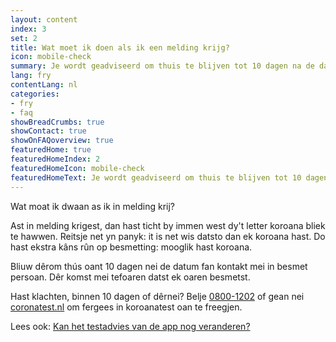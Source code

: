 ```yaml
---
layout: content
index: 3
set: 2
title: Wat moet ik doen als ik een melding krijg?
icon: mobile-check
summary: Je wordt geadviseerd om thuis te blijven tot 10 dagen na de datum van het contact. Heb je klachten? Laat je dan testen.  
lang: fry
contentLang: nl
categories:
- fry
- faq
showBreadCrumbs: true
showContact: true
showOnFAQoverview: true
featuredHome: true
featuredHomeIndex: 2
featuredHomeIcon: mobile-check
featuredHomeText: Je wordt geadviseerd om thuis te blijven tot 10 dagen na de datum van het contact. Heb je klachten? Laat je dan testen.
---
```

Wat moat ik dwaan as ik in melding krij?

Ast in melding krigest, dan hast ticht by immen west dy't letter koroana bliek te hawwen. Reitsje net yn panyk: it is net wis datsto dan ek koroana hast. Do hast ekstra kâns rûn op besmetting: mooglik hast koroana.

Bliuw dêrom thús oant 10 dagen nei de datum fan kontakt mei in besmet persoan. Dêr komst mei tefoaren datst ek oaren besmetst.

Hast klachten, binnen 10 dagen of dêrnei? Belje [0800-1202](tel:+318001202) of gean nei [coronatest.nl](https://www.coronatest.nl) om fergees in koroanatest oan te freegjen.

Lees ook: [Kan het testadvies van de app nog veranderen?](/nl/faq/22-kan-het-testadvies-van-de-app-nog-veranderen)
